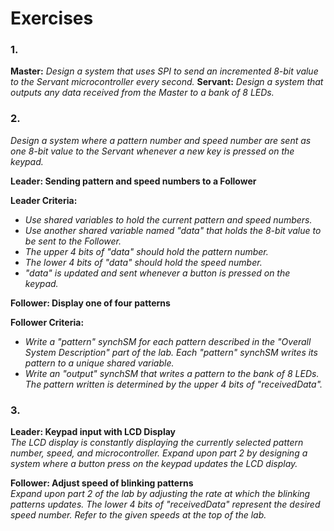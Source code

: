 # Exercises

### 1. 
**Master:** *Design a system that uses SPI to send an incremented 8-bit value to the Servant microcontroller every second.*
**Servant:** *Design a system that outputs any data received from the Master to a bank of 8 LEDs.*
### 2. 
*Design a system where a pattern number and speed number are sent as one 8-bit value to the Servant whenever a new key is pressed on the keypad.*

**Leader: Sending pattern and speed numbers to a Follower**   

**Leader Criteria:**
  * *Use shared variables to hold the current pattern and speed numbers.*
  * *Use another shared variable named "data" that holds the 8-bit value to be sent to the Follower.*
  * *The upper 4 bits of "data" should hold the pattern number.*
  * *The lower 4 bits of "data" should hold the speed number.*
  * *"data" is updated and sent whenever a button is pressed on the keypad.*
  
**Follower: Display one of four patterns**   

**Follower Criteria:**
  * *Write a "pattern" synchSM for each pattern described in the "Overall System Description" part of the lab. Each "pattern" synchSM writes its pattern to a unique shared variable.*
  * *Write an "output" synchSM that writes a pattern to the bank of 8 LEDs. The pattern written is determined by the upper 4 bits of "receivedData".*
### 3. 
**Leader: Keypad input with LCD Display**  
*The LCD display is constantly displaying the currently selected pattern number, speed, and microcontroller. Expand upon part 2 by designing a system where a button press on the keypad updates the LCD display.* 
  
**Follower: Adjust speed of blinking patterns**  
*Expand upon part 2 of the lab by adjusting the rate at which the blinking patterns updates. The lower 4 bits of "receivedData" represent the desired speed number. Refer to the given speeds at the top of the lab.*
